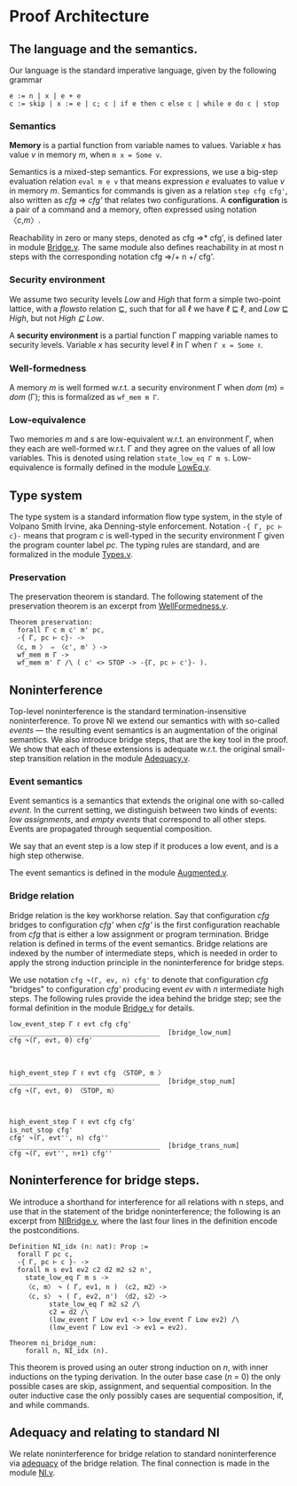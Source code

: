 # Proof Architecture

## The language and the semantics.
Our language is the standard imperative language, given by the following grammar

    e := n | x | e + e
    c := skip | x := e | c; c | if e then c else c | while e do c | stop

### Semantics

__Memory__ is a partial function from variable names to values. Variable _x_ has
value _v_ in memory _m_, when `m x = Some v`.


Semantics is a mixed-step semantics. For expressions, we use a big-step
evaluation relation `eval m e v` that means expression _e_ evaluates to value
_v_ in memory _m_. Semantics for commands is given as a relation `step cfg
cfg'`, also written as  _cfg_ ⇒ _cfg'_  that relates two configurations.
A __configuration__ is a pair of a command and a memory, often expressed using
notation 〈_c_,_m_〉.

Reachability in zero or many steps, denoted as cfg ⇒\* cfg',
is defined later in module [Bridge.v](Bridge.v).
The same module also defines reachability in at most n steps with the
corresponding notation cfg ⇒/+ n +/ cfg'.

### Security environment
We assume two security levels _Low_ and _High_ that form a simple two-point
lattice, with a _flowsto_ relation ⊑, such that for all ℓ we have ℓ ⊑ ℓ, and _Low_ ⊑ _High_, but
not _High ⊑ Low_.

A __security environment__ is a partial function Γ mapping variable names to security levels.
Variable _x_ has security level ℓ in Γ when `Γ x = Some ℓ`.

### Well-formedness
A memory _m_ is well formed w.r.t. a security environment Γ when _dom_ (_m_) = _dom_ (Γ); this is formalized as `wf_mem m Γ`.


### Low-equivalence

Two memories _m_ and _s_ are low-equivalent w.r.t. an environment Γ, when
they each are well-formed w.r.t. Γ and they agree on the values of all low variables.
This is denoted using relation `state_low_eq Γ m s`. Low-equivalence is formally
defined in the module [LowEq.v](LowEq.v).


## Type system

The type system is a standard information flow type system, in the style of Volpano Smith Irvine, aka Denning-style enforcement.
Notation `-{ Γ, pc ⊢ c}-` means that program _c_ is well-typed
in the security environment Γ given the program counter label _pc_.
The typing rules are standard, and are formalized in the module [Types.v](Types.v).


### Preservation
The preservation theorem is standard. The following statement of the preservation
theorem is an excerpt from [WellFormedness.v](WellFormedness.v).

    Theorem preservation:
      forall Γ c m c' m' pc,
      -{ Γ, pc ⊢ c}- ->
     〈c, m 〉 ⇒ 〈c', m' 〉->
      wf_mem m Γ ->
      wf_mem m' Γ /\ ( c' <> STOP -> -{Γ, pc ⊢ c'}- ).


## Noninterference

Top-level noninterference is the standard termination-insensitive
noninterference. To prove NI we extend our semantics with with so-called _events_ — the resulting event semantics is  an augmentation of the original semantics. We also introduce bridge steps, that
are the key tool in the proof. We show that each of these extensions is
adequate w.r.t. the original small-step transition relation in the module [Adequacy.v](Adequacy.v).

### Event semantics

Event semantics is a semantics that extends the original one with so-called
_event_.  In the current setting, we distinguish between two kinds of events:
_low assignments_, and _empty events_ that correspond to all other steps. Events
are propagated through sequential composition.

We say that an event step is a low step if it produces a low event, and is a high step otherwise.

The event semantics is defined in the module [Augmented.v](Augmented.v).

### Bridge relation

Bridge relation is the key workhorse relation. Say that configuration *cfg*
bridges to configuration *cfg'* when *cfg'* is the first configuration reachable
from *cfg* that is either a low assignment or program termination. Bridge
relation is defined in terms of the event semantics. Bridge relations are
indexed by the number of intermediate steps, which is needed in order to apply
the strong induction principle in the noninterference for bridge steps.


We use notation `cfg ↷(Γ, ev, n) cfg'` to denote that configuration _cfg_
"bridges" to configuration _cfg'_ producing event _ev_ with _n_ intermediate high steps.
The following rules provide the idea behind the bridge step; see the formal definition
in the module [Bridge.v](Bridge.v) for details.

    low_event_step Γ ℓ evt cfg cfg'
    ______________________________________  [bridge_low_num]
    cfg ↷(Γ, evt, 0) cfg'



    high_event_step Γ ℓ evt cfg 〈STOP, m 〉     
    ______________________________________  [bridge_stop_num]
    cfg ↷(Γ, evt, 0) 〈STOP, m〉



    high_event_step Γ ℓ evt cfg cfg'
    is_not_stop cfg'  
    cfg' ↷(Γ, evt'', n) cfg''
    ______________________________________  [bridge_trans_num]
    cfg ↷(Γ, evt'', n+1) cfg''


## Noninterference for bridge steps.

We introduce a shorthand for interference for all relations with n steps, and use
that in the statement of the bridge noninterference; the following is an excerpt from
[NIBridge.v](NIBridge.v), where the last four lines in the definition encode the postconditions.


    Definition NI_idx (n: nat): Prop :=
      forall Γ pc c,
      -{ Γ, pc ⊢ c }- ->
      forall m s ev1 ev2 c2 d2 m2 s2 n',
        state_low_eq Γ m s ->
        〈c, m〉 ↷ ( Γ, ev1, n ) 〈c2, m2〉->
        〈c, s〉 ↷ ( Γ, ev2, n') 〈d2, s2〉->      
              state_low_eq Γ m2 s2 /\
              c2 = d2 /\
              (low_event Γ Low ev1 <-> low_event Γ Low ev2) /\
              (low_event Γ Low ev1 -> ev1 = ev2).

    Theorem ni_bridge_num:
        forall n, NI_idx (n).


This theorem is proved using an outer strong induction on _n_, with inner inductions on the typing
derivation. In the outer base case (_n_ = 0) the only possible cases are skip, assignment, and sequential composition. In the outer inductive case the only possibly cases
are sequential composition, if, and while commands.


## Adequacy and relating to standard NI

We relate noninterference for bridge relation to standard noninterference via
[adequacy](Adequacy.v) of the bridge relation. The final connection is made in the
module [NI.v](NI.v).

